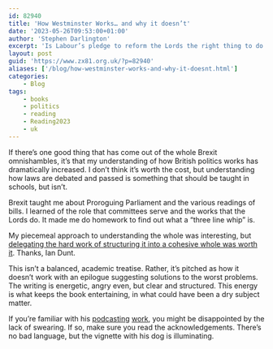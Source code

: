 ```yaml
---
id: 82940
title: 'How Westminster Works… and why it doesn’t'
date: '2023-05-26T09:53:00+01:00'
author: 'Stephen Darlington'
excerpt: 'Is Labour’s pledge to reform the Lords the right thing to do to make Westminster work better?'
layout: post
guid: 'https://www.zx81.org.uk/?p=82940'
aliases: ['/blog/how-westminster-works-and-why-it-doesnt.html']
categories:
    - Blog
tags:
    - books
    - politics
    - reading
    - Reading2023
    - uk
---
```


If there’s one good thing that has come out of the whole Brexit omnishambles, it’s that my understanding of how British politics works has dramatically increased. I don’t think it’s worth the cost, but understanding how laws are debated and passed is something that should be taught in schools, but isn’t.

Brexit taught me about Proroguing Parliament and the various readings of bills. I learned of the role that committees serve and the works that the Lords do. It made me do homework to find out what a “three line whip” is.

My piecemeal approach to understanding the whole was interesting, but [delegating the hard work of structuring it into a cohesive whole was worth it](https://amzn.to/425Qkaf). Thanks, Ian Dunt.

This isn’t a balanced, academic treatise. Rather, it’s pitched as how it doesn’t work with an epilogue suggesting solutions to the worst problems. The writing is energetic, angry even, but clear and structured. This energy is what keeps the book entertaining, in what could have been a dry subject matter.

If you’re familiar with his [podcasting](https://www.podmasters.co.uk/origin-story) [work](https://www.podmasters.co.uk/oh-god-what-now), you might be disappointed by the lack of swearing. If so, make sure you read the acknowledgements. There’s no bad language, but the vignette with his dog is illuminating.